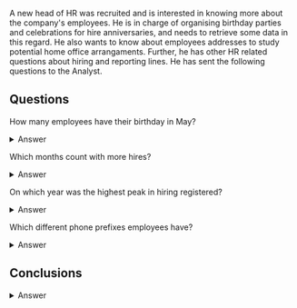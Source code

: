 A new head of HR was recruited and is interested in knowing more about the company's employees. He is in charge of organising birthday parties and celebrations for hire anniversaries, and needs to retrieve some data in this regard. He also wants to know about employees addresses to study potential home office arrangaments. Further, he has other HR related questions about hiring and reporting lines. He has sent the following questions to the Analyst. 

## Questions 


How many employees have their birthday in May?

  
<details>

  <summary>Answer</summary>
  

```
Two employees have their birthday in May.
```
Code

```ruby

SELECT
  COUNT(NEWDATE) AS NUMBER_OF_EMPLOYEES_BIRTHDAY_MAY
FROM
  (SELECT
    SUBSTRING(date(HireDate),6,2) AS NEWDATE
  FROM
    Employee
  WHERE
    NEWDATE = '05')

```
</details>

Which months count with more hires?
  
<details>

  <summary>Answer</summary>
  

```
October and May with 2 hires each
```
Code

```ruby
SELECT
  SUBSTRING(date(HireDate),6,2) AS MONTH,
  COUNT(HireDate) as NUMBER_OF_HIRES
FROM
  Employee
GROUP BY
  MONTH 
ORDER BY
  2 DESC

```
</details>

On which year was the highest peak in hiring registered?

<details>

  <summary>Answer</summary>
  

```
During 2003 and 2002 with 3 hires each year. 
```
Code

```ruby
SELECT
  SUBSTRING(date(HireDate),0,5) AS HIRE_YEAR,
  COUNT(HireDate)
FROM
  Employee
GROUP BY
  HIRE_YEAR
ORDER BY
  2 DESC

```
</details>


Which different phone prefixes employees have?

<details>

  <summary>Answer</summary>
  

```
2
```
Code

```ruby
SELECT

```
</details>



## Conclusions 

<details>

  <summary>Answer</summary>
  

```
2
```
